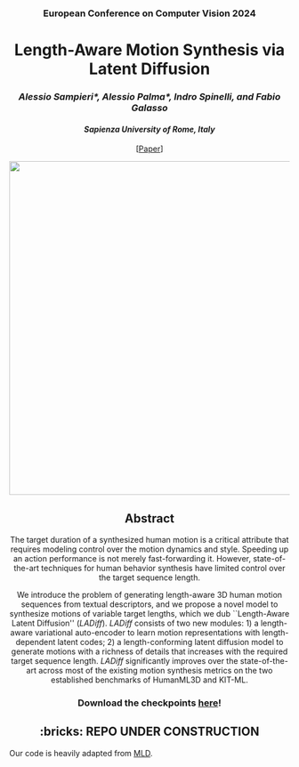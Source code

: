 <div align="center">
<h3>European Conference on Computer Vision 2024</h3>
<h1>Length-Aware Motion Synthesis via Latent Diffusion</h1>
<h3> <i>Alessio Sampieri*, Alessio Palma*, Indro Spinelli, and Fabio Galasso</i></h3>
 <h4> <i>Sapienza University of Rome, Italy</i></h4>
 
 [[Paper](https://arxiv.org/abs/2407.11532)]
 
<image src="https://github.com/AlessioSam/LADiff/blob/main/images/teaser-1.png" width="600">
       
</div>



<h2 align="center">Abstract</h2> 
<div align="center"> 
<p>
The target duration of a synthesized human motion is a critical attribute that requires modeling control over the motion dynamics and style. Speeding up an action performance is not merely fast-forwarding it. However, state-of-the-art techniques for human behavior synthesis have limited control over the target sequence length.
  
We introduce the problem of generating length-aware 3D human motion sequences from textual descriptors, and we propose a novel model to synthesize motions of variable target lengths, which we dub ``Length-Aware Latent Diffusion'' (_LADiff_). _LADiff_ consists of two new modules: 1) a length-aware variational auto-encoder to learn motion representations with length-dependent latent codes; 2) a length-conforming latent diffusion model to generate motions with a richness of details that increases with the required target sequence length. _LADiff_ significantly improves over the state-of-the-art across most of the existing motion synthesis metrics on the two established benchmarks of HumanML3D and KIT-ML.
</p>
</div>


<h3 align="center"> 
<b>Download the checkpoints <a href="https://drive.google.com/drive/folders/1BFSzG3MdabhTydd27HvLleNh1n-fmsvH?usp=sharing">here</a>!</b>
</h3>

<h2 align="center">:bricks: REPO UNDER CONSTRUCTION</h2> 


Our code is heavily adapted from [MLD](https://github.com/ChenFengYe/motion-latent-diffusion). 
